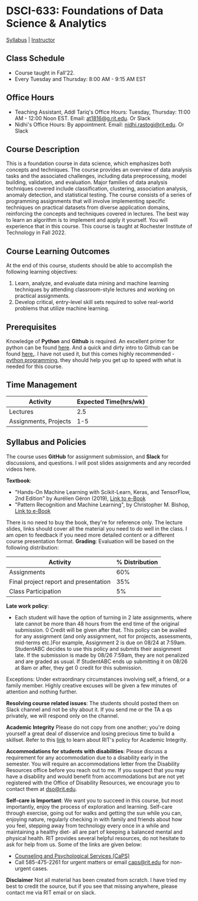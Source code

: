 
# DSCI-633: Foundations of Data Science & Analytics

[Syllabus](https://github.com/aiforsec/RIT-DSCI-633-FDS/tree/main/Syllabus/README.md) |
[Instructor](https://www.rit.edu/directory/nxrvse-nidhi-rastogi)

## Class Schedule
- Course taught in Fall'22.
- Every Tuesday and Thursday: 8:00 AM - 9:15 AM EST

## Office Hours

- Teaching Assistant, Addl Tariq's Office Hours: Tuesday, Thursday: 11:00 AM - 12:00 Noon EST. Email: at1816@g.rit.edu. Or Slack
- Nidhi's Office Hours: By appointment. Email: nidhi.rastogi@rit.edu. Or Slack

## Course Description
This is a foundation course in data science, which emphasizes both concepts and techniques. The course provides an overview of data analysis tasks and the associated challenges, including data preprocessing, model building, validation, and evaluation. Major families of data analysis techniques covered include classification, clustering, association analysis, anomaly detection, and statistical testing. The course consists of a series of programming assignments that will involve implementing specific techniques on practical datasets from diverse application domains, reinforcing the concepts and techniques covered in lectures. The best way to learn an algorithm is to implement and apply it yourself. You will experience that in this course. This course is taught at Rochester Institute of Technology in Fall 2022. 

## Course Learning Outcomes
At the end of this course, students should be able to accomplish the following learning objectives:

 1. Learn, analyze, and evaluate data mining and machine learning techniques by attending classroom-style lectures and working on practical assignments.
 2. Develop critical, entry-level skill sets required to solve real-world problems that utilize machine learning.

## Prerequisites
Knowledge of **Python** and **Github** is required.  An excellent primer for python can be found [here](https://github.com/Akuli/python-tutorial). And a quick and dirty intro to Github can be found [here.](https://guides.github.com/activities/hello-world/). I have not used it, but this comes highly recommended - [python programming](https://developers.google.com/edu/python/Together), they should help you get up to speed with what is needed for this course.

## Time Management
|Activity| Expected Time(hrs/wk) |
|--|--|
|Lectures  | 2.5 |
|Assignments, Projects| 1-5 |

## Syllabus and Policies
The course uses **GitHub** for assignment submission, and **Slack** for discussions, and questions. I will post slides assignments and any recorded videos here.

**Textbook**:
- "Hands-On Machine Learning with Scikit-Learn, Keras, and TensorFlow, 2nd Edition" by Aurélien Géron (2019), [Link to e-Book](https://www.knowledgeisle.com/wp-content/uploads/2019/12/2-Aur%C3%A9lien-G%C3%A9ron-Hands-On-Machine-Learning-with-Scikit-Learn-Keras-and-Tensorflow_-Concepts-Tools-and-Techniques-to-Build-Intelligent-Systems-O%E2%80%99Reilly-Media-2019.pdf)
- "Pattern Recognition and Machine Learning", by Christopher M. Bishop, [Link to e-Book](https://www.microsoft.com/en-us/research/uploads/prod/2006/01/Bishop-Pattern-Recognition-and-Machine-Learning-2006.pdf)

There is no need to buy the book, they're for reference only. The lecture slides, links should cover all the material you need to do well in the class. I am open to feedback if you need more detailed content or a different course presentation format.
**Grading**: Evaluation will be based on the following distribution: 

|Activity| % Distribution |
|--|--|
|Assignments| 60% |
|Final project report and presentation| 35% |
|Class Participation| 5% |

**Late work policy**:
- Each student will have the option of turning in 2 late assignments, where late cannot be more than 48 hours from the end time of the original submission. 0 Credit will be given after that. This policy can be availed for any assignment (and only assignment, not for projects, assessments, mid-terms etc.)For example, Assignment 2 is due on 08/24 at 7:59am. StudentABC decides to use this policy and submits their assignment late. If the submission is made by 08/26 7:59am, they are not penalized and are graded as usual. If StudentABC ends up submitting it on 08/26 at 8am or after, they get 0 credit for this submission.

Exceptions: Under extraordinary circumstances involving self, a friend, or a family member. Highly creative excuses will be given a few minutes of attention and nothing further.

**Resolving course related issues**: The students should posted them on Slack channel and not be shy about it. If you send me or the TA a qs privately, we will respond only on the channel.

**Academic Integrity**
Please do not copy from one another; you're doing yourself a great deal of disservice and losing precious time to build a skillset. Refer to this [link](https://www.rit.edu/twc/academicintegrity/) to learn about RIT's policy for Academic Integrity.

**Accommodations for students with disabilities**: 
Please discuss a requirement for any accommodation due to a disability early in the semester.  You will require an accommodations letter from the Disability Resources office before you reach out to me. If you suspect that you may have a disability and would benefit from accommodations but are not yet registered with the Office of Disability Resources, we encourage you to contact them at dso@rit.edu.

**Self-care is Important**: We want you to succeed in this course, but most importantly, enjoy the process of exploration and learning. Self-care through exercise, going out for walks and getting the sun while you can, enjoying nature, regularly checking in with family and friends about how you feel, stepping away from technology every once in a while and maintaining a healthy diet- all are part of keeping a balanced mental and physical health. 
RIT provides several helpful resources, do not hesitate to ask for help from us. Some of the links are given below:
- [Counseling and Psychological Services (CaPS)](https://www.rit.edu/studentaffairs/counseling/) 
- Call 585-475-2261 for urgent matters or email <caps@rit.edu> for non-urgent cases.

**Disclaimer**
Not all material has been created from scratch. I have tried my best to credit the source, but if you see that missing anywhere, please contact me via RIT email or on slack.
